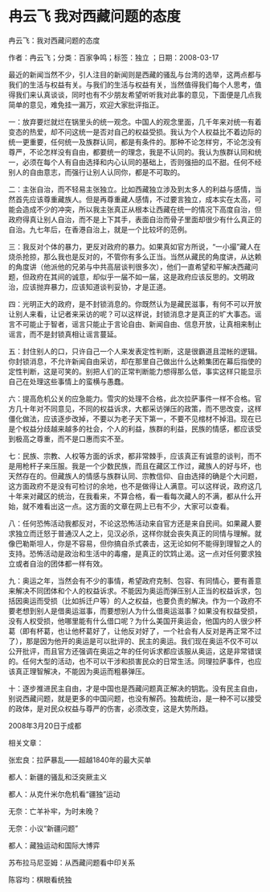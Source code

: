 # 冉云飞  我对西藏问题的态度    
    
冉云飞：我对西藏问题的态度    
作者：冉云飞；分类：百家争鸣；标签：独立 ；日期：2008-03-17    
最近的新闻当然不少，引人注目的新闻则是西藏的骚乱与台湾的选举，这两点都与我们的生活与权益有关。与我们的生活与权益有关，当然值得我们每个人思考，值得我们来认真谈谈，同时也有不少朋友希望听听我对此事的意见，下面便是几点我简单的意见，难免挂一漏万，欢迎大家批评指正。    
一：放弃要烂就烂在锅里头的统一观念。中国人的观念里面，几千年来对统一有着变态的热爱，却不问这统一是否对自己的权益受损。我认为个人权益比不着边际的统一更重要，任何统一及族群认同，都是有条件的。那种不论怎样穷，不论怎没有尊严，不论怎样没有自由，都要统一的理念，我是不认同的。我认为族群认同和统一，必须在每个人有自由选择和内心认同的基础上，否则强扭的瓜不甜。任何不经别人的自由意志，而强行让别人认同你，都是不可取的。    
二：主张自治，而不轻易主张独立。比如西藏独立涉及到太多人的利益与感情，当然首先应该尊重藏族人。但是再尊重藏人感情，不过要言独立，成本实在太高，可能会造成不少的冲突，所以我主张真正从根本让西藏在统一的情况下高度自治，但政府得真让别人自治，而不是上下其手，表面自治而骨子里面却很少有什么真正的自治。九七年后，在香港自治上，就是一个比较坏的范例。    
三：我反对个体的暴力，更反对政府的暴力。如果真如官方所说，“一小撮”藏人在烧杀抢掠，那么我也是反对的，不管你有多么正当。当然从藏民的角度讲，从达赖的角度讲（他派他的兄弟与中共高层谈判很多次），他们一直希望和平解决西藏问题，但政府在其间的诚意，却似乎一届不如一届，这是政府应该反思的。文明政治，应该抛弃暴力，应该知道谈判妥协，才是正道。    
四：光明正大的政府，是不封锁消息的。你既然认为是藏民滋事，有何不可以开放让别人来看，让记者来采访的呢？可以这样说，封锁消息才是真正的圹大事态。谣言不可能止于智者，谣言只能止于言论自由、新闻自由、信息开放，让真相来制止谣言，而不是封锁真相让谣言蔓延。    
五：封住别人的口，只许自己一个人来发表定性判断，这是很霸道且混帐的逻辑。你封锁消息，不允许新闻自由采访，却在那里自己做出什么达赖集团在幕后指使的定性判断，这是可笑的。别把人们的正常判断能力想得那么低，事实这样只能显示自己在处理这些事情上的蛮横与愚蠢。    
六：提高危机公关的应急能力。雪灾的处理不合格，此次拉萨事件一样不合格。官方几十年对不同意见，不同的权益诉求，大都采访弹压的政策，而不思改变，这样僵化做法，应该逐步改掉，不要以为老子天下第一，不要不见棺材不掉泪。现在已是个权益分歧越来越多的社会，个人的利益，族群的利益，民族的情感，都应该受到极高之尊重，而不是口惠而实不至。    
七：民族、宗教、人权等方面的诉求，都非常棘手，应该真正有诚意的谈判，而不是用枪杆子来压服。我是一个少数民族，而且在藏区工作过，藏族人的好与坏，也天然存在的。但藏族人的情感与族群认同、宗教信仰、自由选择的确是个大问题，这方面政府不是没有可检讨的余地，也不是做得让人满意。可以这样说，政府这几十年来对藏区的统治，在我看来，不算合格，看一看每次藏人的不满，都从什么开始，就不难看出这一点。这方面的文章在网上已有不少，大家可以查看。    
八：任何恐怖活动我都反对，不论这恐怖活动来自官方还是来自民间。如果藏人要求独立而迁怒于普通汉人之上，见汉必杀，这样你就会丧失真正的同情与理解。就像巴勒斯坦人，你是不容易，但你搞自杀式袭击，这无论如何不能得到理智之人的支持。恐怖活动是政治和生活中的毒瘤，是真正的饮鸩止渴。这一点对任何要求独立或者自治的团体都一样有效。    
九：奥运之年，当然会有不少的事情，希望政府克制、包容、有同情心，要有善意来解决不同团体和个人的权益诉求。不能因为奥运而弹压别人正当的权益诉求，包括因奥运而受损（比如拆迁户等）的人之权益，也要负责的解决。作为一个政府不要老想到别人是借奥运滋事，而要想别人为什么借奥运滋事？如果没有权益受损，没有人权受损，他哪里能有什么借口呢？为什么美国开奥运会，他国内的人很少杯葛（即有杯葛，也让他杯葛好了，让他反对好了，一个社会有人反对是再正常不过了），那是因为他开的奥运是可以批评的、民主的奥运。我们现在奥运不仅不可以公开批评，而且官方还强调在奥运之年的任何诉求都应该服从奥运，这是非常错误的。任何大型的活动，也不可以干涉和损害民众的日常生活。同理拉萨事件，也应该真正理智解决，不能因为奥运而粗暴弹压。    
十：逐步推进民主自由，才是中国也是西藏问题真正解决的钥匙。没有民主自由，别说西藏问题，就是更多的中国问题，也没有解药。独裁统治，是一种不可以接受的政体，是对民众权益与尊严的伤害，必须改变，这是大势所趋。    
2008年3月20日于成都    
    
相关文章：    
张宏良：拉萨暴乱——超越1840年的最大买单    
都人：新疆的骚乱和泛突厥主义    
都人：从克什米尔危机看“疆独”运动    
无奈：亡羊补牢，为时未晚？    
无奈：小议“新疆问题”    
都人：藏独运动和国际大博弈    
苏布拉马尼亚姆：从西藏问题看中印关系    
陈容均：棋眼看统独